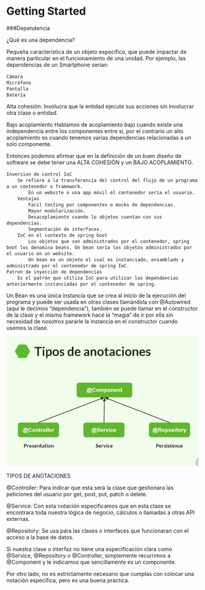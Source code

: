 # Getting Started

###Dependencia

¿Qué es una dependencia?

Pequeña característica de un objeto especifico, que puede impactar de manera particular en el funcionamiento de una unidad.
Por ejemplo, las dependencias de un Smartphone serian:

    Cámara
    Micrófono
    Pantalla
    Batería

Alta cohesión: Involucra que la entidad ejecute sus acciones sin involucrar otra clase o entidad.

Bajo acoplamiento Hablamos de acoplamiento bajo cuando existe una independencia entre los componentes entre si, por el contrario un alto acoplamiento es cuando tenemos varias dependencias relacionadas a un solo componente.

Entonces podemos afirmar que en la definición de un buen diseño de software se debe tener una ALTA COHESIÓN y un BAJO ACOPLAMIENTO.


    Inversion de control IoC
        Se refiere a la transferencia del control del flujo de un programa a un contenedor o framework.
            En un website o una app móvil el contenedor sería el usuario.
        Ventajas
            Facil testing por componentes o mocks de dependencias.
            Mayor modularización.
            Desacoplamiento cuando lo objetos cuentan con sus dependencias.
            Segmentación de interfaces.
        IoC en el contexto de spring boot
            Los objetos que son administrados por el contenedor, spring boot los denomina beans. Un bean seria los objetos administrados por el usuario en un website.
            Un bean es un objeto el cual es instanciado, ensamblado y administrado por el contenedor de spring IoC.
    Patron de inyección de dependencias
        Es el patrón que utiliza IoC para utilizar las dependencias anteriormente instanciadas por el contenedor de spring.
Un Bean es una única instancia que se crea al inicio de la ejecución del programa y puede ser usada en otras clases llamándola con @Autowired (aquí le decimos “dependencia”), también se puede llamar en el constructor de la clase y el mismo framework hace la “magia” de ir por ella sin necesidad de nosotros pararle la instancia en el constructor cuando usemos la clase.

![img.png](img.png)

TIPOS DE ANOTACIONES

@Controller: Para indicar que esta será la clase que gestionara las peticiones del usuario por get, post, put, patch o delete.

@Service: Con esta notación especificamos que en esta clase se encontrara toda nuestra lógica de negocio, cálculos o llamadas a otras API externas.

@Repository: Se usa para las clases o interfaces que funcionaran con el acceso a la base de datos.

Si nuestra clase o interfaz no tiene una especificación clara como @Service, @Repository o @Controller, simplemente recurrimos a @Component y le indicamos que sencillamente es un componente.

Por otro lado, no es estrictamente necesario que cumplas con colocar una notación especifica, pero es una buena practica.